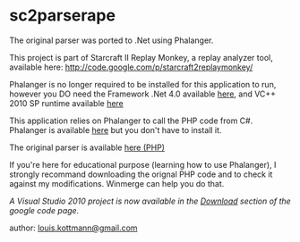 sc2parserape
============

The original parser was ported to .Net using Phalanger.

This project is part of Starcraft II Replay Monkey, a replay analyzer tool, available here: http://code.google.com/p/starcraft2replaymonkey/

Phalanger is no longer required to be installed for this application to run, 
however you DO need the Framework .Net 4.0 available 
[here](http://www.microsoft.com/downloads/en/details.aspx?FamilyID=9cfb2d51-5ff4-4491-b0e5-b386f32c0992&displaylang=en),
and VC++ 2010 SP runtime available [here](http://www.microsoft.com/downloads/en/details.aspx?FamilyID=a7b7a05e-6de6-4d3a-a423-37bf0912db84)

This application relies on Phalanger to call the PHP code from C#.
Phalanger is available [here](http://phalanger.codeplex.com/) but you don't have to install it.

The original parser is available [here (PHP)](https://code.google.com/p/phpsc2replay/)

If you're here for educational purpose (learning how to use Phalanger), 
I strongly recommand downloading the orignal PHP code and to check it against my modifications. Winmerge can help you do that.

*A Visual Studio 2010 project is now available in the [Download](https://code.google.com/p/sc2parserape/downloads/list) 
section of the google code page.*

author: louis.kottmann@gmail.com
